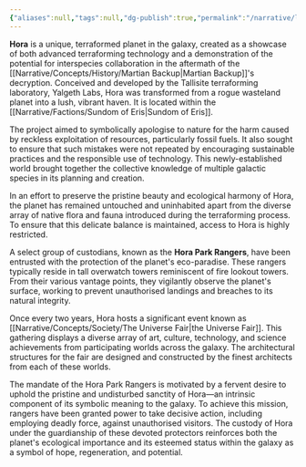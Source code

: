 ```yaml
---
{"aliases":null,"tags":null,"dg-publish":true,"permalink":"/narrative/locations/worlds/hora/","dgPassFrontmatter":true}
---
```


**Hora** is a unique, terraformed planet in the galaxy, created as a showcase of both advanced terraforming technology and a demonstration of the potential for interspecies collaboration in the aftermath of the [[Narrative/Concepts/History/Martian Backup\|Martian Backup]]'s decryption. Conceived and developed by the Tallisite terraforming laboratory, Yalgeth Labs, Hora was transformed from a rogue wasteland planet into a lush, vibrant haven. It is located within the [[Narrative/Factions/Sundom of Eris\|Sundom of Eris]].

The project aimed to symbolically apologise to nature for the harm caused by reckless exploitation of resources, particularly fossil fuels. It also sought to ensure that such mistakes were not repeated by encouraging sustainable practices and the responsible use of technology. This newly-established world brought together the collective knowledge of multiple galactic species in its planning and creation.

In an effort to preserve the pristine beauty and ecological harmony of Hora, the planet has remained untouched and uninhabited apart from the diverse array of native flora and fauna introduced during the terraforming process. To ensure that this delicate balance is maintained, access to Hora is highly restricted.

A select group of custodians, known as the **Hora Park Rangers**, have been entrusted with the protection of the planet's eco-paradise. These rangers typically reside in tall overwatch towers reminiscent of fire lookout towers. From their various vantage points, they vigilantly observe the planet's surface, working to prevent unauthorised landings and breaches to its natural integrity.

Once every two years, Hora hosts a significant event known as [[Narrative/Concepts/Society/The Universe Fair\|the Universe Fair]]. This gathering displays a diverse array of art, culture, technology, and science achievements from participating worlds across the galaxy. The architectural structures for the fair are designed and constructed by the finest architects from each of these worlds.

The mandate of the Hora Park Rangers is motivated by a fervent desire to uphold the pristine and undisturbed sanctity of Hora—an intrinsic component of its symbolic meaning to the galaxy. To achieve this mission, rangers have been granted power to take decisive action, including employing deadly force, against unauthorised visitors. The custody of Hora under the guardianship of these devoted protectors reinforces both the planet's ecological importance and its esteemed status within the galaxy as a symbol of hope, regeneration, and potential.